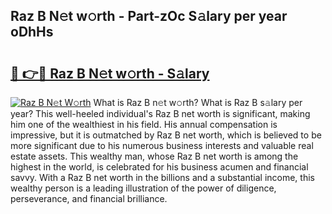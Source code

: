 ## Raz B N𝚎t w𝚘rth - Part-zOc S𝚊lary per year oDhHs

# <h2><a href="http://gc00rke.nevu.top/?p=Raz+B">🔗 👉🔴 Raz B N𝚎t w𝚘rth - S𝚊lary</a></h2>

[![Raz B N𝚎t W𝚘rth](https://i.imgur.com/EBH3L9S.jpeg)](http://gc00rke.nevu.top/?p=Raz+B)
What is Raz B n𝚎t w𝚘rth? What is Raz B s𝚊lary per year?
This well-heeled individual's Raz B net worth is significant, making him one of the wealthiest in his field. His annual compensation is impressive, but it is outmatched by Raz B net worth, which is believed to be more significant due to his numerous business interests and valuable real estate assets. This wealthy man, whose Raz B net worth is among the highest in the world, is celebrated for his business acumen and financial savvy. With a Raz B net worth in the billions and a substantial income, this wealthy person is a leading illustration of the power of diligence, perseverance, and financial brilliance.
